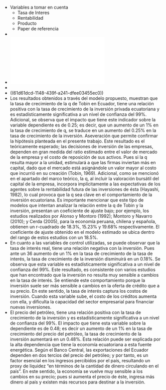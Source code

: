- Variables a tomar en cuenta
	- Tasa de Interes
	- Rentabilidad
	- Producto
	- Paper de referencia
-
- ![Estimación de la q de tobin en ecuador.pdf](../assets/Estimación_de_la_q_de_tobin_en_ecuador_1641563203438_0.pdf)
-
- ((61d61dcd-1148-439f-a241-dfee03455ec0))
- Los resultados obtenidos a través del modelo propuesto, muestran que la tasa de crecimiento de la q de Tobin en Ecuador, tiene una relación positiva con la tasa de crecimiento de la inversión privada ecuatoriana y es estadísticamente significativa  a  un  nivel  de  confianza  del  99%.  Adicional,  se  observa  que  el impacto que tiene este indicador sobre la variable dependiente es de 0.25; es decir, que un aumento de un 1% en la tasa de crecimiento de q, se traduce en un aumento del 0.25% en la tasa de crecimiento de la inversión. Aseveración que permite confirmar la hipótesis planteada en el presente trabajo.  Este resultado es el teóricamente esperado; las decisiones de inversión de las empresas,  dependen  en  gran  medida  del  ratio  estimado  entre  el  valor  de mercado de la empresa y el costo de reposición de sus activos. Pues si la q resulta mayor a la unidad, estimulará a que las firmas inviertan más en capital, dado que el mercado está asignándole un valor mayor al costo que incurrió en su creación (Tobin, 1969).  Adicional, como se mencionó en el apartado del marco teórico, la q, al incluir la valoración  bursátil  del  capital  de  la  empresa,  incorpora  implícitamente  a  las expectativas de los agentes sobre la rentabilidad futura de las inversiones de ésta (Hayashi, 1982), lo cual provoca que la q sea clave en el comportamiento de la inversión ecuatoriana.  Es  importante  mencionar  que  este  tipo  de  modelos  que  intentan  analizar  la relación entre la q de Tobin y la inversión, presentan un coeficiente de ajuste bajo;  por  ejemplo,  los  estudios  realizados  por  Alonso  y  Montoro  (1992); Montoro y Navarro (2010); y Cerda (2005),  para la economía peruana, chilena y  española,  obtienen  un  r-cuadrado  de  18.3%,  15.23%  y  19.68% respectivamente. El coeficiente de ajuste obtenido en el modelo estimado  se ubica dentro del  rango de estos estudios con un 18.5%.
- En cuanto a las variables de control utilizadas, se puede observar que la tasa de  interés  real,  tiene  una  relación  negativa  con  la  inversión. Pues  ante  un 36 aumento de un 1% en la tasa de crecimiento de la tasa de interés, la tasa de crecimiento  de  la  inversión  disminuirá  en  un  0.18%.  Se  observa que  esta variable es estadísticamente significativa a un nivel de confianza del 99%. Este resultado,  es  consistente  con  varios  estudios  que  han  encontrado  que  la inversión no resulta muy sensible a cambios en la tasa de interés. Se entiende este comportamiento porque la inversión suele ser más sensible a cambios en la oferta de crédito que a su precio. En este sentido, la tasa de interés captura los  costos  de  inversión.  Cuando esta  variable  sube,  el  costo  de  los  créditos aumenta con ella, y dificulta la capacidad del sector empresarial para financiar nuevas inversiones.
- El precio del petróleo, tiene una relación positiva con la tasa de crecimiento de la inversión y es estadísticamente significativa a un nivel de confianza del 99%. El impacto que tiene esta variable sobre la dependiente es de 0.48; es decir un aumento de un 1% en la tasa de crecimiento del precio del petróleo, la tasa de crecimiento de la inversión aumentará en un 0.48%. Esta relación puede ser explicada  por  la  alta  dependencia  que  tiene  la  economía  ecuatoriana  a  esta fuente  energética.  Según  el  Banco  Central,  las  exportaciones  del  Ecuador dependen  en  dos  tercios  del  precio  del  petróleo;  y  por  tanto,  es  un  factor esencial en los ingresos percibidos por el país, resultando un proxy de liquidez “en términos de la cantidad de dinero circulando en el país”. En este sentido, la economía se vuelve muy sensible a los cambios en su precio; pues si aumenta el  precio  de  éste,  ingresa  más  dinero  al  país  y  existen  más  recursos  para destinar a la inversión.